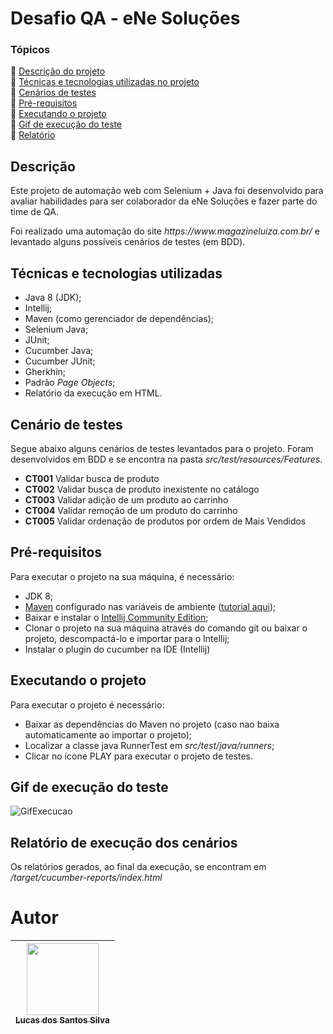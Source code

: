 # Desafio QA - eNe Soluções

### Tópicos

:small_blue_diamond: [Descrição do projeto](#descrição) </br>
:small_blue_diamond: [Técnicas e tecnologias utilizadas no projeto](#técnicas-e-tecnologias-utilizadas) </br>
:small_blue_diamond: [Cenários de testes ](#cenário-de-testes) </br>
:small_blue_diamond: [Pré-requisitos](#pré-requisitos) </br>
:small_blue_diamond: [Executando o projeto](#executando-o-projeto) </br>
:small_blue_diamond: [Gif de execução do teste](#gif-de-execução-do-teste) </br>
:small_blue_diamond: [Relatório](#relatório-de-execução-dos-cenários) </br>


## Descrição

<p>Este projeto de automação web com Selenium + Java foi desenvolvido para avaliar habilidades para ser colaborador da eNe Soluções e fazer parte do time de QA.</p>
<p>Foi realizado uma automação do site <i>https://www.magazineluiza.com.br/</i> e levantado alguns possíveis cenários de testes (em BDD).</p>

## Técnicas e tecnologias utilizadas
- Java 8 (JDK);
- Intellij;
- Maven (como gerenciador de dependências);
- Selenium Java;
- JUnit;
- Cucumber Java;
- Cucumber JUnit;
- Gherkhin;
- Padrão <i>Page Objects</i>;
- Relatório da execução em HTML.


## Cenário de testes
<p>Segue abaixo alguns cenários de testes levantados para o projeto. Foram desenvolvidos em BDD e se encontra na pasta <i>src/test/resources/Features</i>.</i></p>

- **CT001** Validar busca de produto
- **CT002** Validar busca de produto inexistente no catálogo
- **CT003** Validar adição de um produto ao carrinho
- **CT004** Validar remoção de um produto do carrinho
- **CT005** Validar ordenação de produtos por ordem de Mais Vendidos

## Pré-requisitos
<p>Para executar o projeto na sua máquina, é necessário:</p>

- JDK 8;
- [Maven](https://maven.apache.org/download.cgi) configurado nas variáveis de ambiente ([tutorial aqui](https://medium.com/beelabacademy/configurando-vari%C3%A1veis-de-ambiente-java-home-e-maven-home-no-windows-e-unix-d9461f783c26));
- Baixar e instalar o [Intellij Community Edition](https://www.jetbrains.com/pt-br/idea/download/download-thanks.html?platform=windows&code=IIC);
- Clonar o projeto na sua máquina através do comando git ou baixar o projeto, descompactá-lo e importar para o Intellij;
- Instalar o plugin do cucumber na IDE (Intellij)

## Executando o projeto

<p>Para executar o projeto é necessário:</p>

- Baixar as dependências do Maven no projeto (caso nao baixa automaticamente ao importar o projeto);
- Localizar a classe java RunnerTest em <i>src/test/java/runners</i>;
- Clicar no ícone PLAY para executar o projeto de testes.

## Gif de execução do teste

![GifExecucao](https://user-images.githubusercontent.com/17802288/219817287-b76e4300-c5f6-43cd-b6d0-db8b38c9cc2d.gif)

## Relatório de execução dos cenários 

<p>Os relatórios gerados, ao final da execução, se encontram em <i>/target/cucumber-reports/index.html</i></p>

# Autor

| [<img src="https://avatars.githubusercontent.com/u/17802288?v=4" width=115><br><sub>Lucas dos Santos Silva</sub>](https://github.com/eulucasilva) | 
|:-------------------------------------------------------------------------------------------------------------------------------------------------:|
